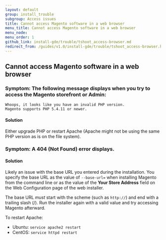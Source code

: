 ```yaml
---
layout: default
group: install_trouble
subgroup: Access issues
title: Cannot access Magento software in a web browser
menu_title: Cannot access Magento software in a web browser
menu_node: 
menu_order: 1
github_link: install-gde/trouble/tshoot_access-browser.md
redirect_from: /guides/v1.0/install-gde/trouble/tshoot_access-browser.html
---
```



<h2 id="install-trouble-web-browser">Cannot access Magento software in a web browser</h2>

### Symptom: The following message displays when you try to access the Magento storefront or Admin:

	Whoops, it looks like you have an invalid PHP version.
	Magento supports PHP 5.4.11 or newer.
	
#### Solution

Either upgrade PHP or restart Apache (Apache might not be using the same PHP version as is on the file system).

### Symptom: A 404 (Not Found) error displays.

#### Solution

Likely an issue with the base URL you entered during the installation. You specify the base URL as the value of `--base-url=` when installing Magento from the command line or as the value of the **Your Store Address** field on the Web Configuration page of the web installer.
	
The base URL *must* start with the scheme (such as `http://`) and end with a trailing slash (/). Run the installer again with a valid value and try accessing Magento afterward.

To restart Apache:

*	Ubuntu: `service apache2 restart`
*	CentOS: `service httpd restart`

